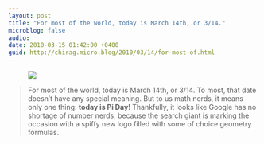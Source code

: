 ```yaml
---
layout: post
title: "For most of the world, today is March 14th, or 3/14."
microblog: false
audio: 
date: 2010-03-15 01:42:00 +0400
guid: http://chirag.micro.blog/2010/03/14/for-most-of.html
---
```

<figure><img src="https://cdtestweb.files.wordpress.com/2010/03/0ba94-0-mcoom8efkevaxtf.gif"></figure><blockquote>For most of the world, today is March 14th, or 3/14. To most, that date doesn’t have any special meaning. But to us math nerds, it means only one thing: <strong>today is Pi Day! </strong>Thankfully, it looks like Google has no shortage of number nerds, because the search giant is marking the occasion with a spiffy new logo filled with some of choice geometry formulas.</blockquote>
